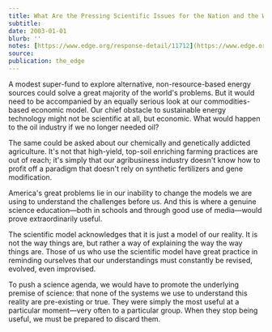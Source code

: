 ```yaml
---
title: What Are the Pressing Scientific Issues for the Nation and the World, and What Is Your Advice on How I Can Begin to Deal With Them?
subtitle: 
date: 2003-01-01
blurb: ''
notes: [https://www.edge.org/response-detail/11712](https://www.edge.org/response-detail/11712 https://www.edge.org/response-detail/11712)
source: 
publication: the_edge
---
```


A modest super-fund to explore alternative, non-resource-based energy sources could solve a great majority of the world's problems. But it would need to be accompanied by an equally serious look at our commodities-based economic model. Our chief obstacle to sustainable energy technology might not be scientific at all, but economic. What would happen to the oil industry if we no longer needed oil?

The same could be asked about our chemically and genetically addicted agriculture. It's not that high-yield, top-soil enriching farming practices are out of reach; it's simply that our agribusiness industry doesn't know how to profit off a paradigm that doesn't rely on synthetic fertilizers and gene modification.

America's great problems lie in our inability to change the models we are using to understand the challenges before us. And this is where a genuine science education—both in schools and through good use of media—would prove extraordinarily useful.

The scientific model acknowledges that it is just a model of our reality. It is not the way things are, but rather a way of explaining the way the way things are. Those of us who use the scientific model have great practice in reminding ourselves that our understandings must constantly be revised, evolved, even improvised.

To push a science agenda, we would have to promote the underlying premise of science: that none of the systems we use to understand this reality are pre-existing or true. They were simply the most useful at a particular moment—very often to a particular group. When they stop being useful, we must be prepared to discard them.
